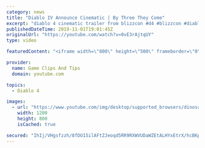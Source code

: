 ```yaml
---
category: news
title: "Diablo IV Announce Cinematic | By Three They Come"
excerpt: "diablo 4 cinematic trailer from blizzcon #d4 #blizzcon #diablo."
publishedDateTime: 2019-11-01T19:01:45Z
originalUrl: "https://youtube.com/watch?v=0vE3rAjtqUY"
type: video

featuredContent: "<iframe width=\"800\" height=\"500\" frameborder=\"0\" src=\"https://www.youtube.com/embed/0vE3rAjtqUY\" allow=\"accelerometer; autoplay; encrypted-media; gyroscope; picture-in-picture\" allowfullscreen></iframe>"

provider:
  name: Game Clips And Tips
  domain: youtube.com

topics:
  - Diablo 4

images:
  - url: "https://www.youtube.com/img/desktop/supported_browsers/dinosaur.png"
    width: 1200
    height: 800
    isCached: true

secured: "IhIj/VHgsfzzh/8fDU15ilAFtZJeoqd5RR9RXWVUDaWZEtALHYxEtrX/hcBKpxV+wekO9mPZ5vPuayWsFafHRSBncWda2isA2LCHovC7qsJ4IVQ62f4BMooUlDX+TsE6hixxJWlkxbIa5KWcrE8d5fh8k1vqEtCs4ThsCVfaaCbkULpOD44ahoMnbakbGNP5AE3yzf0n5/9/qe60Ck/DC5yQPXm8+NG9JHLAufHkJt1GqAvkrOhDUy4YZ0Kf+FHfhWzsqW7ybH2iR7VUoxYK0T+LGB3ELe67redRNjWaG+hCxUkILECp0RbWlpqf2G/YAfE08hH0TfmBkdtJUsllz0wClGj5eqAzcJmbmY5Al4K2CUAW2I71fO5rXkJe+ORIvz/E3eW/J5sp6su8g9kIgw==;a4lIKLGDy3mPLEOZAOHcRA=="
---
```


